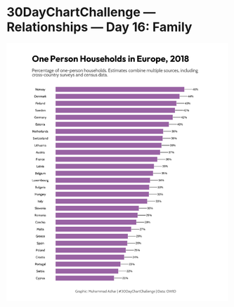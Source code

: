 # 30DayChartChallenge — Relationships — Day 16: Family

![One-person Household](https://github.com/imagineazhar/30DayChartChallenge2023/blob/main/16-family/alone.png)
